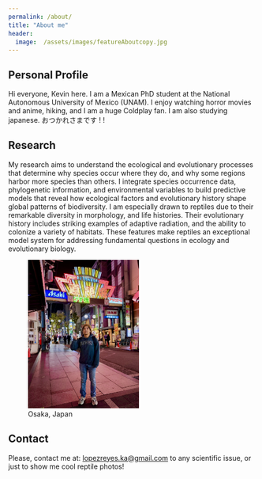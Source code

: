 ```yaml
---
permalink: /about/
title: "About me"
header:
  image:  /assets/images/featureAboutcopy.jpg
---  
```



## Personal Profile
Hi everyone, Kevin here. I am a Mexican PhD student at the National Autonomous University of Mexico (UNAM). I enjoy watching horror movies and anime, hiking, and I am a huge Coldplay fan. I am also studying japanese. おつかれさまです ! !

## Research

My research aims to understand the ecological and evolutionary processes that determine why species occur where they do, and why some regions harbor more species than others. I integrate species occurrence data, phylogenetic information, and environmental variables to build predictive models that reveal how ecological factors and evolutionary history shape global patterns of biodiversity. I am especially drawn to reptiles due to their remarkable diversity in morphology, and life histories. Their evolutionary history includes striking examples of adaptive radiation, and the ability to colonize a variety of habitats. These features make reptiles an exceptional model system for addressing fundamental questions in ecology and evolutionary biology.

<figure>
    <a href="/assets/images/KLR_aboutme.jpg"><img src="/assets/images/KLR_aboutme.jpg" height= "300"></a>
        <figcaption>Osaka, Japan</figcaption>
</figure>

## Contact 
Please, contact me at: lopezreyes.ka@gmail.com to any scientific issue, or just to show me cool reptile photos!
